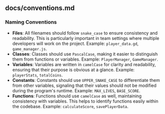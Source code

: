 ## **docs/conventions.md**
### **Naming Conventions**
- **Files**: All filenames should follow `snake_case` to ensure consistency and readability. This is particularly important in team settings where multiple developers will work on the project. Example: `player_data.gd`, `game_manager.js`.
- **Classes**: Classes should use `PascalCase`, making it easier to distinguish them from functions or variables. Example: `PlayerManager`, `GameManager`.
- **Variables**: Variables are written in `camelCase` for clarity and readability, ensuring that their purpose is obvious at a glance. Example: `playerStats`, `totalCoins`.
- **Constants**: Constants should use `UPPER_SNAKE_CASE` to differentiate them from other variables, signaling that their values should not be modified during the program's runtime. Example: `MAX_LIVES`, `BASE_SCORE`.
- **Functions**: Functions should use `camelCase` as well, maintaining consistency with variables. This helps to identify functions easily within the codebase. Example: `calculateScore`, `savePlayerData`.